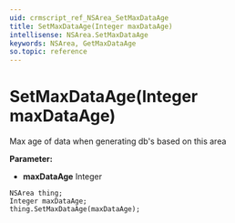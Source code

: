 ```yaml
---
uid: crmscript_ref_NSArea_SetMaxDataAge
title: SetMaxDataAge(Integer maxDataAge)
intellisense: NSArea.SetMaxDataAge
keywords: NSArea, GetMaxDataAge
so.topic: reference
---
```


# SetMaxDataAge(Integer maxDataAge)

Max age of data when generating db's based on this area

**Parameter:** 
 - **maxDataAge** Integer

```crmscript
NSArea thing;
Integer maxDataAge;
thing.SetMaxDataAge(maxDataAge);
```

